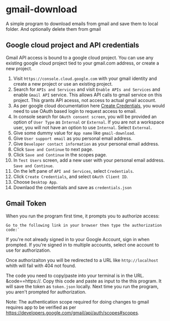 # gmail-download

A simple program to download emails from gmail and save them to local folder. And optionally delete them from gmail

## Google cloud project and API credentials

Gmail API access is bound to a google cloud project. You can use any existing google cloud project tied to your gmail.com address, or create a new project. 

1. Visit `https://console.cloud.google.com` with your gmail identity and create a new project or use an existing project.
2. Search for `APIs and Services` and visit `Enable APIs and Services` and enable `Gmail API` service. This allows API calls to gmail service on this project. This grants API acesss, not access to actual gmail account.
3. As per google cloud documentation here [Create Credentials](https://developers.google.com/workspace/guides/create-credentials#choose_the_access_credential_that_is_right_for_you), you would need to use OAuth based login to request access to email.
4. In console search for `OAuth consent screen`, you will be provided an option of `User Type` as `Internal` or `External`. If you are not a workspace user, you will not have an option to use `Internal`. Select `External`.
  1. Give some dummy value for `App name` like `gmail-download`.
  2. Give `User support email` as you personal email address.
  3. Give `Developer contact information` as your personal email address.
  4. Click `Save and Continue` to next page.
  5. Click `Save and Continue` in the scopes page.
  6. In `Test Users` screen, add a new user with your personal email address. `Save and Continue`.
5. On the left pane of `API and Services`, select `Credentials`.
  1. Click `Create Credentials`, and select `OAuth Client ID`.
  2. Choose `Desktop App`.
6. Downlaod the credentials and save as `credentials.json`


## Gmail Token

When you run the program first time, it prompts you to authorize access:

```
Go to the following link in your browser then type the authorization code:`
```

If you're not already signed in to your Google Account, sign in when prompted. If you're signed in to multiple accounts, select one account to use for authorization.

Once authorizaiton you will be redirected to a URL like `http://localhost` whith will fail with 404 not found.

The code you need to copy/paste into your terminal is in the URL. \&code=<long-code-is-here-copy-this>=https://. Copy this code and paste as input to the this program. It will save the token as `token.json` locally. Next time you run the program, you aren't prompted for authorization.

Note: The authentication scope required for doing changes to gmail requires app to be verified as per https://developers.google.com/gmail/api/auth/scopes#scopes.
